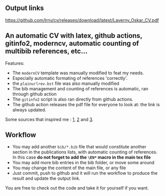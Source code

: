 ## Output links

https://github.com/lrnv/cv/releases/download/latest/Laverny_Oskar_CV.pdf

## An automatic CV with latex, github actions, gitinfo2, moderncv, automatic counting of multibib references, etc...

Features: 
- The `modernCV` template was manually modified to feat my needs.
- Especially automatic formating of references 'correctly'. 
- the `plainurlrev.bst` file was also manually modified 
- The bib management and counting of references is automatic, ran through github action
- The `gitinfo2` script is also ran directly from github actions. 
- The github action releases the pdf file for everyone to look at: the link is always updated.

Some sources that inspired me : [1](https://github.com/Qkessler/cv), [2](https://github.com/marvinpinto/actions/blob/master/.github/workflows/pre-release.yml) and [3](https://github.com/rbarazzutti/gitinfo2-latexmk).

## Workflow

- You may add another `bib/*.bib` file that would constitute another section in the publications lists, with automatic counting of references. In this case **do not forget to add the `\EN*` macro in the main tex file**
- You may add more bib entries in the bib folder, or move some around
- You may change the content of the main file, or any file
- Just commit, push to github and it will run the workflow to produce the result and update the output link.


You are free to check out the code and take it for yourself if you want.
